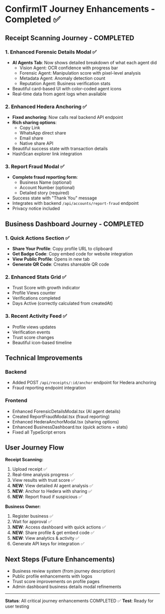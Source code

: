 # ConfirmIT Journey Enhancements - Completed ✅

## Receipt Scanning Journey - COMPLETED

### 1. Enhanced Forensic Details Modal ✅
- **AI Agents Tab**: Now shows detailed breakdown of what each agent did
  - Vision Agent: OCR confidence with progress bar
  - Forensic Agent: Manipulation score with pixel-level analysis
  - Metadata Agent: Anomaly detection count
  - Reputation Agent: Business verification stats
- Beautiful card-based UI with color-coded agent icons
- Real-time data from agent logs when available

### 2. Enhanced Hedera Anchoring ✅
- **Fixed anchoring**: Now calls real backend API endpoint
- **Rich sharing options**:
  - Copy Link
  - WhatsApp direct share
  - Email share
  - Native share API
- Beautiful success state with transaction details
- HashScan explorer link integration

### 3. Report Fraud Modal ✅
- **Complete fraud reporting form**:
  - Business Name (optional)
  - Account Number (optional)
  - Detailed story (required)
- Success state with "Thank You" message
- Integrates with backend `/api/accounts/report-fraud` endpoint
- Privacy notice included

## Business Dashboard Journey - COMPLETED

### 1. Quick Actions Section ✅
- **Share Your Profile**: Copy profile URL to clipboard
- **Get Badge Code**: Copy embed code for website integration
- **View Public Profile**: Opens in new tab
- **Generate QR Code**: Creates shareable QR code

### 2. Enhanced Stats Grid ✅
- Trust Score with growth indicator
- Profile Views counter
- Verifications completed
- Days Active (correctly calculated from createdAt)

### 3. Recent Activity Feed ✅
- Profile views updates
- Verification events
- Trust score changes
- Beautiful icon-based timeline

## Technical Improvements

### Backend
- Added POST `/api/receipts/:id/anchor` endpoint for Hedera anchoring
- Fraud reporting endpoint integration

### Frontend
- Enhanced ForensicDetailsModal.tsx (AI agent details)
- Created ReportFraudModal.tsx (fraud reporting)
- Enhanced HederaAnchorModal.tsx (sharing options)
- Enhanced BusinessDashboard.tsx (quick actions + stats)
- Fixed all TypeScript errors

## User Journey Flow

**Receipt Scanning:**
1. Upload receipt ✅
2. Real-time analysis progress ✅
3. View results with trust score ✅
4. **NEW**: View detailed AI agent analysis ✅
5. **NEW**: Anchor to Hedera with sharing ✅
6. **NEW**: Report fraud if suspicious ✅

**Business Owner:**
1. Register business ✅
2. Wait for approval ✅
3. **NEW**: Access dashboard with quick actions ✅
4. **NEW**: Share profile & get embed code ✅
5. **NEW**: View analytics & activity ✅
6. Generate API keys for integration ✅

## Next Steps (Future Enhancements)
- Business review system (from journey description)
- Public profile enhancements with logos
- Trust score improvements on profile pages
- Admin dashboard business details modal refinements

---

**Status**: All critical journey enhancements COMPLETED ✅
**Test**: Ready for user testing
